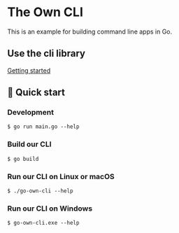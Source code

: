 ﻿# The Own CLI

This is an example for building command line apps in Go.

## Use the cli library

[Getting started](https://github.com/urfave/cli#getting-started)

## 🚀 Quick start

### Development

    $ go run main.go --help

### Build our CLI

    $ go build

### Run our CLI on Linux or macOS

    $ ./go-own-cli --help

### Run our CLI on Windows

    $ go-own-cli.exe --help
